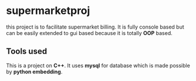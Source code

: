 # supermarketproj
this project is to facilitate supermarket billing. It is fully console based but can be easily extended to gui based because it is totally **OOP**  based. 
## Tools used
This is a project on **C++**. It uses **mysql** for database which is made possible by **python embedding**.
